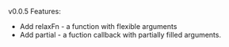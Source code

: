 v0.0.5
Features:
* Add relaxFn - a function with flexible arguments
* Add partial - a fuction callback with partially filled arguments.